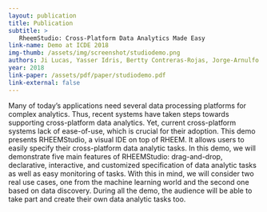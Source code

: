 ```yaml
---
layout: publication
title: Publication
subtitle: >
   RheemStudio: Cross-Platform Data Analytics Made Easy
link-name: Demo at ICDE 2018
img-thumb: /assets/img/screenshot/studiodemo.png
authors: Ji Lucas, Yasser Idris, Bertty Contreras-Rojas, Jorge-Arnulfo Quiané-Ruiz and Sanjay Chawla
year: 2018
link-paper: /assets/pdf/paper/studiodemo.pdf
link-external: false
---
```


Many of today’s applications need several data processing platforms for complex analytics. Thus, recent systems have taken steps towards supporting cross-platform data analytics. Yet, current cross-platform systems lack of ease-of-use, which is crucial for their adoption. This demo presents RHEEMStudio, a visual IDE on top of RHEEM. It allows users to easily specify their cross-platform data analytic tasks. In this demo, we will demonstrate five main features of RHEEMStudio: drag-and-drop, declarative, interactive, and customized specification of data analytic tasks as well as easy monitoring of tasks. With this in mind, we will consider two real use cases, one from the machine learning world and the second one based on data discovery. During all the demo, the audience will be able to take part and create their own data analytic tasks too.
